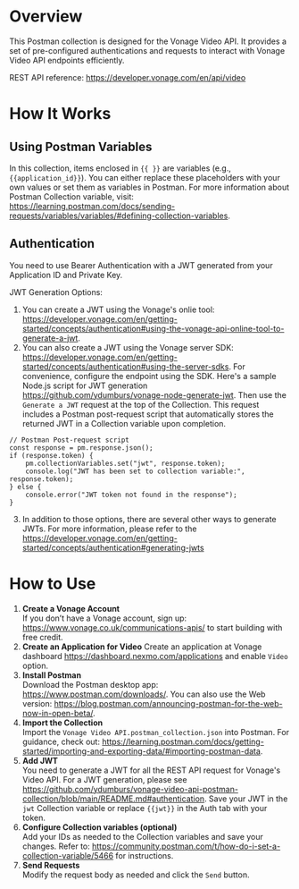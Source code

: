 Overview
======================
This Postman collection is designed for the Vonage Video API. It provides a set of pre-configured authentications and requests to interact with Vonage Video API endpoints efficiently.  

REST API reference: https://developer.vonage.com/en/api/video

How It Works
======================
## **Using Postman Variables**  
In this collection, items enclosed in `{{ }}` are variables (e.g., `{{application_id}}`). You can either replace these placeholders with your own values or set them as variables in Postman. For more information about Postman Collection variable, visit: https://learning.postman.com/docs/sending-requests/variables/variables/#defining-collection-variables. 

## **Authentication**  
You need to use Bearer Authentication with a JWT generated from your Application ID and Private Key. 

JWT Generation Options:  
1. You can create a JWT using the Vonage's onlie tool: https://developer.vonage.com/en/getting-started/concepts/authentication#using-the-vonage-api-online-tool-to-generate-a-jwt.
2. You can also create a JWT using the Vonage server SDK: https://developer.vonage.com/en/getting-started/concepts/authentication#using-the-server-sdks. For convenience, configure the endpoint using the SDK. Here's a sample Node.js script for JWT generation https://github.com/ydumburs/vonage-node-generate-jwt. Then use the `Generate a JWT` request at the top of the Collection. This request includes a Postman post-request script that automatically stores the returned JWT in a Collection variable upon completion.
```
// Postman Post-request script
const response = pm.response.json(); 
if (response.token) {
    pm.collectionVariables.set("jwt", response.token); 
    console.log("JWT has been set to collection variable:", response.token);
} else {
    console.error("JWT token not found in the response");
}
```
3. In addition to those options, there are several other ways to generate JWTs. For more information, please refer to the  https://developer.vonage.com/en/getting-started/concepts/authentication#generating-jwts

How to Use
======================
1. **Create a Vonage Account**  
   If you don’t have a Vonage account, sign up: https://www.vonage.co.uk/communications-apis/ to start building with free credit.
2. **Create an Application for Video**
   Create an application at Vonage dashboard https://dashboard.nexmo.com/applications and enable `Video` option.
4. **Install Postman**  
   Download the Postman desktop app: https://www.postman.com/downloads/. You can also use the Web version: https://blog.postman.com/announcing-postman-for-the-web-now-in-open-beta/.
5. **Import the Collection**  
   Import the `Vonage Video API.postman_collection.json` into Postman. For guidance, check out: https://learning.postman.com/docs/getting-started/importing-and-exporting-data/#importing-postman-data.
6. **Add JWT**  
   You need to generate a JWT for all the REST API request for Vonage's Video API. For a JWT generation, please see https://github.com/ydumburs/vonage-video-api-postman-collection/blob/main/README.md#authentication. Save your JWT in the `jwt` Collection variable or replace `{{jwt}}` in the Auth tab with your token.
7. **Configure Collection variables (optional)**  
   Add your IDs as needed to the Collection variables and save your changes. Refer to: https://community.postman.com/t/how-do-i-set-a-collection-variable/5466 for instructions.
8. **Send Requests**  
   Modify the request body as needed and click the `Send` button.

